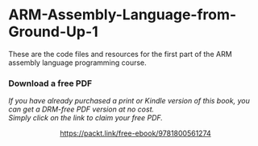 # ARM-Assembly-Language-from-Ground-Up-1
These are the code files and resources for the first part of the ARM assembly language programming course.
### Download a free PDF

 <i>If you have already purchased a print or Kindle version of this book, you can get a DRM-free PDF version at no cost.<br>Simply click on the link to claim your free PDF.</i>
<p align="center"> <a href="https://packt.link/free-ebook/9781800561274">https://packt.link/free-ebook/9781800561274 </a> </p>